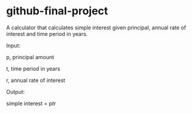 # github-final-project

A calculator that calculates simple interest given principal, annual rate of interest and time period in years.




Input:

   p, principal amount
   
   t, time period in years
   
   r, annual rate of interest

   
Output:

   simple interest = p*t*r
